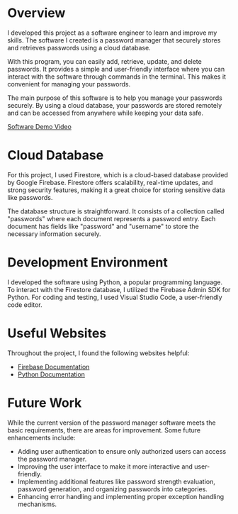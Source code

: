 # Overview

I developed this project as a software engineer to learn and improve my skills. The software I created is a password manager that securely stores and retrieves passwords using a cloud database.

With this program, you can easily add, retrieve, update, and delete passwords. It provides a simple and user-friendly interface where you can interact with the software through commands in the terminal. This makes it convenient for managing your passwords.

The main purpose of this software is to help you manage your passwords securely. By using a cloud database, your passwords are stored remotely and can be accessed from anywhere while keeping your data safe.


[Software Demo Video](http://youtube.link.goes.here)

# Cloud Database

For this project, I used Firestore, which is a cloud-based database provided by Google Firebase. Firestore offers scalability, real-time updates, and strong security features, making it a great choice for storing sensitive data like passwords.

The database structure is straightforward. It consists of a collection called "passwords" where each document represents a password entry. Each document has fields like "password" and "username" to store the necessary information securely.

# Development Environment

I developed the software using Python, a popular programming language. To interact with the Firestore database, I utilized the Firebase Admin SDK for Python. For coding and testing, I used Visual Studio Code, a user-friendly code editor.

# Useful Websites

Throughout the project, I found the following websites helpful:

- [Firebase Documentation]([http://url.link.goes.here](https://firebase.google.com/docs))
- [Python Documentation]([http://url.link.goes.here](https://docs.python.org/3/))

# Future Work

While the current version of the password manager software meets the basic requirements, there are areas for improvement. Some future enhancements include:

- Adding user authentication to ensure only authorized users can access the password manager.
- Improving the user interface to make it more interactive and user-friendly.
- Implementing additional features like password strength evaluation, password generation, and organizing passwords into categories.
- Enhancing error handling and implementing proper exception handling mechanisms.
